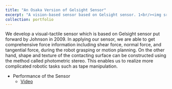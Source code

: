 ```yaml
---
title: "An Osaka Version of Gelsight Sensor"
excerpt: "A vision-based sensor based on Gelsight sensor. 1<br/><img src='/images/1.png'>"
collection: portfolio
---
```


We develop a visual-tactile sensor which is based on Gelsight sensor put forward by Johnson in 2009. 
In applying our sensor, we are able to get comprehensive force information including shear force, normal force, and tangential force, 
during the robot grasping or motion planning. On the other hand, shape and texture of the contacting surface can be constructed 
using the method called photometric stereo. This enables us to realize more complicated robotic tasks such as tape manipulation.

* Performance of the Sensor 
  * [Video](https://youtu.be/8iJOCnbx6as)

